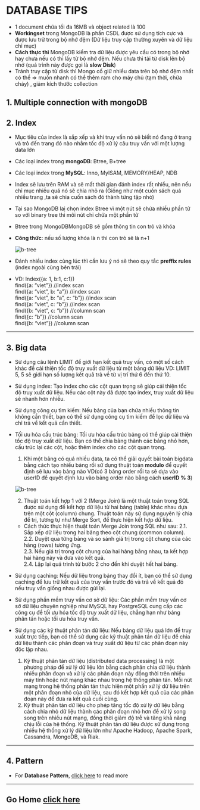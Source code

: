 # DATABASE TIPS

- 1 document chứa tối đa 16MB và object related là 100
- **Workingset** trong MongoDB là phần CSDL được sử dụng tích cực và được lưu trữ trong bộ nhớ đệm (Dữ liệu truy cập thường xuyên và dữ liệu chỉ mục)
- **Cách thực thi** MongoDB kiểm tra dữ liệu được yêu cầu có trong bộ nhớ hay chưa nếu có thì lấy từ bộ nhớ đệm. Nếu chưa thì tải từ disk lên bộ nhớ (quá trình này được gọi là **slow Disk**)
- Tránh truy cập từ disk thì Mongo cố giữ nhiều data trên bộ nhớ đệm nhất có thể => muốn nhanh có thể thêm ram cho máy chủ (tạm thời, chữa cháy) , giảm kích thước collection

## 1. Multiple connection with mongoDB

## 2. Index

- Mục tiêu của index là sắp xếp và khi truy vấn nó sẽ biết nó đang ở trang và trỏ đến trang đó nào nhằm tốc độ xử lý câu truy vấn với một lượng data lớn
- Các loại index trong **mongoDB**: Btree, B+tree
- Các loại index trong **MySQL**: Inno, MyISAM, MEMORY/HEAP, NDB
- Index sẽ lưu trên RAM và sẽ mất thời gian đánh index rất nhiều, nên nếu chỉ mục nhiều quá nó sẽ chia nhỏ ra (Giống như một cuốn sách quá nhiều trang ,ta sẽ chia cuốn sách đó thành từng tập nhỏ)
- Tại sao MongoDB laị chọn index Btree vì một nút sẽ chứa nhiều phần tử so với binary tree thì môi nút chỉ chứa một phần tử
- Btree trong MongoDBMongoDB sẽ gồm thông tin con trỏ và khóa
- **Công thức**: nếu số lượng khóa là n thì con trỏ sẽ là n+1

  ![b-tree](https://i.imgur.com/9NfPFts.png)

- Đánh nhiều index cùng lúc thì cần lưu ý nó sẽ theo quy tắc **preffix rules** (index ngoài cùng bên trái)
- VD: Index({a: 1, b:1, c:1})<br>
  find({a: “viet”}) //index scan<br>
  find({a: “viet”, b: “a”}) //index scan <br>
  find({a: “viet”, b: “a”, c: “b”}) //index scan<br>
  find({a: “viet”, c: “b”}) //index scan<br>
  find({b: “viet”, c: “b”}) //column scan<br>
  find({c: “b”}) //column scan<br>
  find({b: “viet”}) //column scan

---

## 3. Big data

- Sử dụng câu lệnh LIMIT để giới hạn kết quả truy vấn, có một số cách khác để cải thiện tốc độ truy xuất dữ liệu từ một bảng dữ liệu VD: LIMIT 5, 5 sẽ giới hạn số lượng kết quả trả về từ vị trí thứ 6 đến thứ 10.
- Sử dụng index: Tạo index cho các cột quan trọng sẽ giúp cải thiện tốc độ truy xuất dữ liệu. Nếu các cột này đã được tạo index, truy xuất dữ liệu sẽ nhanh hơn nhiều.
- Sử dụng công cụ tìm kiếm: Nếu bảng của bạn chứa nhiều thông tin không cần thiết, bạn có thể sử dụng công cụ tìm kiếm để lọc dữ liệu và chỉ trả về kết quả cần thiết.
- Tối ưu hóa cấu trúc bảng: Tối ưu hóa cấu trúc bảng có thể giúp cải thiện tốc độ truy xuất dữ liệu. Bạn có thể chia bảng thành các bảng nhỏ hơn, cấu trúc lại các cột, hoặc thêm index cho các cột quan trọng.

  1. Khi một bảng có quá nhiều data, ta có thể giải quyết bài toán bigdata bằng cách tạo nhiều bảng rồi sử dụng thuật toán **modulo** để quyết định sẽ lưu vào bảng nào VD(có 3 bảng order rồi ta sẽ dựa vào userID để quyết định lưu vào bảng order nào bằng cách **userID % 3**)

  ![b-tree](https://i.imgur.com/q4JheJq.png)

  2. Thuật toán kết hợp 1 với 2 (Merge Join) là một thuật toán trong SQL được sử dụng để kết hợp dữ liệu từ hai bảng (table) khác nhau dựa trên một cột (column) chung. Thuật toán này sử dụng nguyên lý chia để trị, tương tự như Merge Sort, để thực hiện kết hợp dữ liệu.

  - Cách thức thực hiện thuật toán Merge Join trong SQL như sau:
    2.1. Sắp xếp dữ liệu trong hai bảng theo cột chung (common column).<br>
    2.2. Duyệt qua từng bảng và so sánh giá trị trong cột chung của các hàng (rows) tương ứng.<br>
    2.3. Nếu giá trị trong cột chung của hai hàng bằng nhau, ta kết hợp hai hàng này và đưa vào kết quả.<br>
    2.4. Lặp lại quá trình từ bước 2 cho đến khi duyệt hết hai bảng.<br>

- Sử dụng caching: Nếu dữ liệu trong bảng thay đổi ít, bạn có thể sử dụng caching để lưu trữ kết quả của truy vấn trước đó và trả về kết quả đó nếu truy vấn giống nhau được gửi lại.
- Sử dụng phần mềm truy vấn cơ sở dữ liệu: Các phần mềm truy vấn cơ sở dữ liệu chuyên nghiệp như MySQL hay PostgreSQL cung cấp các công cụ để tối ưu hóa tốc độ truy xuất dữ liệu, chẳng hạn như bảng phân tán hoặc tối ưu hóa truy vấn.
- Sử dụng các kỹ thuật phân tán dữ liệu: Nếu bảng dữ liệu quá lớn để truy xuất trực tiếp, bạn có thể sử dụng các kỹ thuật phân tán dữ liệu để chia dữ liệu thành các phân đoạn và truy xuất dữ liệu từ các phân đoạn này độc lập nhau.
  1. Kỹ thuật phân tán dữ liệu (distributed data processing) là một phương pháp để xử lý dữ liệu lớn bằng cách phân chia dữ liệu thành nhiều phân đoạn và xử lý các phân đoạn này đồng thời trên nhiều máy tính hoặc nút mạng khác nhau trong hệ thống phân tán. Mỗi nút mạng trong hệ thống phân tán thực hiện một phần xử lý dữ liệu trên một phân đoạn nhỏ của dữ liệu, sau đó kết hợp kết quả của các phân đoạn này để đưa ra kết quả cuối cùng.
  2. Kỹ thuật phân tán dữ liệu cho phép tăng tốc độ xử lý dữ liệu bằng cách chia nhỏ dữ liệu thành các phân đoạn nhỏ hơn để xử lý song song trên nhiều nút mạng, đồng thời giảm độ trễ và tăng khả năng chịu lỗi của hệ thống. Kỹ thuật phân tán dữ liệu được sử dụng trong nhiều hệ thống xử lý dữ liệu lớn như Apache Hadoop, Apache Spark, Cassandra, MongoDB, và Riak.

---

## 4. Pattern

- For **Database Pattern**, [click here](./patterns/doc.md) to read more

---

## Go Home [click here](/README)
